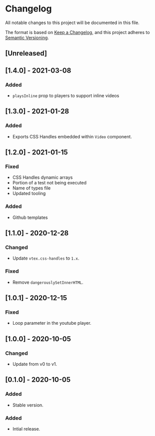 # Changelog

All notable changes to this project will be documented in this file.

The format is based on [Keep a Changelog](https://keepachangelog.com/en/1.0.0/),
and this project adheres to [Semantic Versioning](https://semver.org/spec/v2.0.0.html).

## [Unreleased]

## [1.4.0] - 2021-03-08
### Added
- `playsInline` prop to players to support inline videos

## [1.3.0] - 2021-01-28
### Added
- Exports CSS Handles embedded within `Video` component.

## [1.2.0] - 2021-01-15
### Fixed
- CSS Handles dynamic arrays
- Portion of a test not being executed
- Name of types file
- Updated tooling

### Added
- Github templates

## [1.1.0] - 2020-12-28

### Changed

- Update `vtex.css-handles` to `1.x`.

### Fixed

- Remove `dangerouslySetInnerHTML`.

## [1.0.1] - 2020-12-15

### Fixed

- Loop parameter in the youtube player.

## [1.0.0] - 2020-10-05

### Changed

- Update from v0 to v1.

## [0.1.0] - 2020-10-05

### Added

- Stable version.

### Added

- Intial release.
